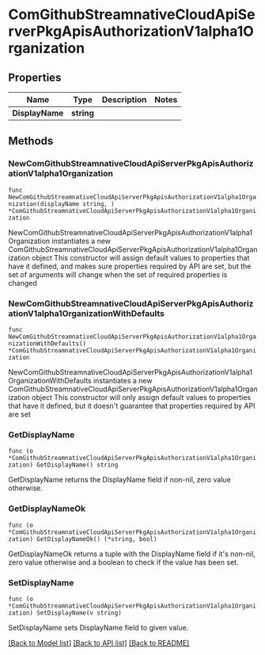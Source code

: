 # ComGithubStreamnativeCloudApiServerPkgApisAuthorizationV1alpha1Organization

## Properties

Name | Type | Description | Notes
------------ | ------------- | ------------- | -------------
**DisplayName** | **string** |  | 

## Methods

### NewComGithubStreamnativeCloudApiServerPkgApisAuthorizationV1alpha1Organization

`func NewComGithubStreamnativeCloudApiServerPkgApisAuthorizationV1alpha1Organization(displayName string, ) *ComGithubStreamnativeCloudApiServerPkgApisAuthorizationV1alpha1Organization`

NewComGithubStreamnativeCloudApiServerPkgApisAuthorizationV1alpha1Organization instantiates a new ComGithubStreamnativeCloudApiServerPkgApisAuthorizationV1alpha1Organization object
This constructor will assign default values to properties that have it defined,
and makes sure properties required by API are set, but the set of arguments
will change when the set of required properties is changed

### NewComGithubStreamnativeCloudApiServerPkgApisAuthorizationV1alpha1OrganizationWithDefaults

`func NewComGithubStreamnativeCloudApiServerPkgApisAuthorizationV1alpha1OrganizationWithDefaults() *ComGithubStreamnativeCloudApiServerPkgApisAuthorizationV1alpha1Organization`

NewComGithubStreamnativeCloudApiServerPkgApisAuthorizationV1alpha1OrganizationWithDefaults instantiates a new ComGithubStreamnativeCloudApiServerPkgApisAuthorizationV1alpha1Organization object
This constructor will only assign default values to properties that have it defined,
but it doesn't guarantee that properties required by API are set

### GetDisplayName

`func (o *ComGithubStreamnativeCloudApiServerPkgApisAuthorizationV1alpha1Organization) GetDisplayName() string`

GetDisplayName returns the DisplayName field if non-nil, zero value otherwise.

### GetDisplayNameOk

`func (o *ComGithubStreamnativeCloudApiServerPkgApisAuthorizationV1alpha1Organization) GetDisplayNameOk() (*string, bool)`

GetDisplayNameOk returns a tuple with the DisplayName field if it's non-nil, zero value otherwise
and a boolean to check if the value has been set.

### SetDisplayName

`func (o *ComGithubStreamnativeCloudApiServerPkgApisAuthorizationV1alpha1Organization) SetDisplayName(v string)`

SetDisplayName sets DisplayName field to given value.



[[Back to Model list]](../README.md#documentation-for-models) [[Back to API list]](../README.md#documentation-for-api-endpoints) [[Back to README]](../README.md)



